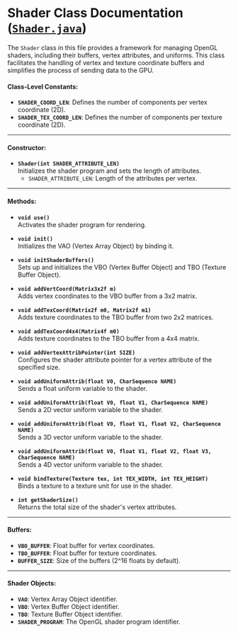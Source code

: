 # Shader Class Documentation ([`Shader.java`](/src/game/Display/Shader.java))

The `Shader` class in this file provides a framework for managing OpenGL shaders, including their buffers, vertex attributes, and uniforms. This class facilitates the handling of vertex and texture coordinate buffers and simplifies the process of sending data to the GPU.

#### Class-Level Constants:
- **`SHADER_COORD_LEN`**: Defines the number of components per vertex coordinate (2D).
- **`SHADER_TEX_COORD_LEN`**: Defines the number of components per texture coordinate (2D).

---

#### Constructor:
- **`Shader(int SHADER_ATTRIBUTE_LEN)`**  
  Initializes the shader program and sets the length of attributes.  
  - `SHADER_ATTRIBUTE_LEN`: Length of the attributes per vertex.

---

#### Methods:
- **`void use()`**  
  Activates the shader program for rendering.

- **`void init()`**  
  Initializes the VAO (Vertex Array Object) by binding it.

- **`void initShaderBuffers()`**  
  Sets up and initializes the VBO (Vertex Buffer Object) and TBO (Texture Buffer Object).

- **`void addVertCoord(Matrix3x2f m)`**  
  Adds vertex coordinates to the VBO buffer from a 3x2 matrix.

- **`void addTexCoord(Matrix2f m0, Matrix2f m1)`**  
  Adds texture coordinates to the TBO buffer from two 2x2 matrices.

- **`void addTexCoord4x4(Matrix4f m0)`**  
  Adds texture coordinates to the TBO buffer from a 4x4 matrix.

- **`void addVertexAttribPointer(int SIZE)`**  
  Configures the shader attribute pointer for a vertex attribute of the specified size.

- **`void addUniformAttrib(float V0, CharSequence NAME)`**  
  Sends a float uniform variable to the shader.

- **`void addUniformAttrib(float V0, float V1, CharSequence NAME)`**  
  Sends a 2D vector uniform variable to the shader.

- **`void addUniformAttrib(float V0, float V1, float V2, CharSequence NAME)`**  
  Sends a 3D vector uniform variable to the shader.

- **`void addUniformAttrib(float V0, float V1, float V2, float V3, CharSequence NAME)`**  
  Sends a 4D vector uniform variable to the shader.

- **`void bindTexture(Texture tex, int TEX_WIDTH, int TEX_HEIGHT)`**  
  Binds a texture to a texture unit for use in the shader.

- **`int getShaderSize()`**  
  Returns the total size of the shader's vertex attributes.

---

#### Buffers:
- **`VBO_BUFFER`**: Float buffer for vertex coordinates.
- **`TBO_BUFFER`**: Float buffer for texture coordinates.
- **`BUFFER_SIZE`**: Size of the buffers (2^16 floats by default).

---

#### Shader Objects:
- **`VAO`**: Vertex Array Object identifier.
- **`VBO`**: Vertex Buffer Object identifier.
- **`TBO`**: Texture Buffer Object identifier.
- **`SHADER_PROGRAM`**: The OpenGL shader program identifier.